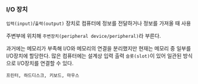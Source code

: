 ### I/O 장치
`입력(input)`/`출력(output)` 장치로 컴퓨터에 정보를 전달하거나 정보를 가져올 때 사용

주변부에 위치해 `주변장치(peripheral device/peripheral)`라 부른다.

과거에는 메모리가 부족해 I/O와 메모리의 연결을 분리했지만 현재는 메모리 중 일부를 I/O장치에 할당한다. 많은 컴퓨터에는 설계상 입력 출력 `슬롯(slot)`이 있어 일관된 방식으로 I/O장치를 연결할 수 있다.

`프린터, 하드디스크, 키보드, 마우스`